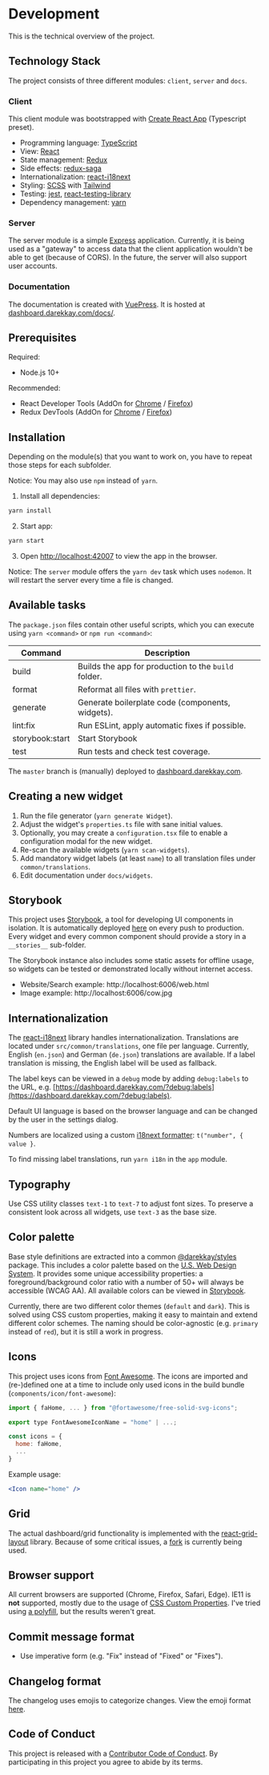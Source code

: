 # Development

This is the technical overview of the project.

## Technology Stack

The project consists of three different modules: `client`, `server` and `docs`.

### Client

This client module was bootstrapped with [Create React App](https://github.com/facebook/create-react-app) (Typescript preset).

- Programming language: [TypeScript](https://www.typescriptlang.org/)
- View: [React](https://reactjs.org/)
- State management: [Redux](https://redux.js.org/)
- Side effects: [redux-saga](https://redux-saga.js.org/)
- Internationalization: [react-i18next](https://react.i18next.com/)
- Styling: [SCSS](https://sass-lang.com/) with [Tailwind](https://tailwindcss.com/)
- Testing: [jest](https://jestjs.io/), [react-testing-library](https://testing-library.com/)
- Dependency management: [yarn](https://yarnpkg.com)

### Server

The server module is a simple [Express](https://expressjs.com/) application. Currently, it is being used as a "gateway" to access data that the client application wouldn't be able to get (because of CORS). In the future, the server will also support user accounts.

### Documentation

The documentation is created with [VuePress](https://vuepress.vuejs.org/). It is hosted at [dashboard.darekkay.com/docs/](https://dashboard.darekkay.com/docs/).

## Prerequisites

Required:

- Node.js 10+

Recommended:

- React Developer Tools (AddOn for [Chrome](https://chrome.google.com/webstore/detail/react-developer-tools/fmkadmapgofadopljbjfkapdkoienihi) / [Firefox](https://addons.mozilla.org/en-US/firefox/addon/react-devtools/))
- Redux DevTools (AddOn for [Chrome](https://chrome.google.com/webstore/detail/redux-devtools/lmhkpmbekcpmknklioeibfkpmmfibljd) / [Firefox](https://addons.mozilla.org/en-US/firefox/addon/reduxdevtools/))

## Installation

Depending on the module(s) that you want to work on, you have to repeat those steps for each subfolder.

Notice: You may also use `npm` instead of `yarn`.

1. Install all dependencies:

```bash
yarn install
```

2. Start app:

```bash
yarn start
```

3. Open [http://localhost:42007](http://localhost:42007) to view the app in the browser.

Notice: The `server` module offers the `yarn dev` task which uses `nodemon`. It will restart the server every time a file is changed.

## Available tasks

The `package.json` files contain other useful scripts, which you can execute using `yarn <command>` or `npm run <command>`:

| Command         | Description                                          |
| --------------- | ---------------------------------------------------- |
| build           | Builds the app for production to the `build` folder. |
| format          | Reformat all files with `prettier`.                  |
| generate        | Generate boilerplate code (components, widgets).     |
| lint:fix        | Run ESLint, apply automatic fixes if possible.       |
| storybook:start | Start Storybook                                      |
| test            | Run tests and check test coverage.                   |

The `master` branch is (manually) deployed to [dashboard.darekkay.com](https://dashboard.darekkay.com).

## Creating a new widget

1. Run the file generator (`yarn generate Widget`).
2. Adjust the widget's `properties.ts` file with sane initial values.
3. Optionally, you may create a `configuration.tsx` file to enable a configuration modal for the new widget.
4. Re-scan the available widgets (`yarn scan-widgets`).
5. Add mandatory widget labels (at least `name`) to all translation files under `common/translations`.
6. Edit documentation under `docs/widgets`.

## Storybook

This project uses [Storybook](https://storybook.js.org/), a tool for developing UI components in isolation. It is automatically deployed [here](https://dashboard.darekkay.com/storybook/) on every push to production. Every widget and every common component should provide a story in a `__stories__` sub-folder.

The Storybook instance also includes some static assets for offline usage, so widgets can be tested or demonstrated locally without internet access.

- Website/Search example: http://localhost:6006/web.html
- Image example: http://localhost:6006/cow.jpg

## Internationalization

The [react-i18next](https://react.i18next.com/) library handles internationalization. Translations are located under `src/common/translations`, one file per language. Currently, English (`en.json`) and German (`de.json`) translations are available. If a label translation is missing, the English label will be used as fallback.

The label keys can be viewed in a `debug` mode by adding `debug:labels` to the URL, e.g. [https://dashboard.darekkay.com/?debug:labels](https://dashboard.darekkay.com/?debug:labels).

Default UI language is based on the browser language and can be changed by the user in the settings dialog.

Numbers are localized using a custom [i18next formatter](https://www.i18next.com/translation-function/formatting): `t("number", { value }`.

To find missing label translations, run `yarn i18n` in the `app` module.

## Typography

Use CSS utility classes `text-1` to `text-7` to adjust font sizes. To preserve a consistent look across all widgets, use `text-3` as the base size.

## Color palette

Base style definitions are extracted into a common [@darekkay/styles](https://github.com/darekkay/darekkay-styles) package. This includes a color palette based on the [U.S. Web Design System](https://designsystem.digital.gov/design-tokens/color/overview/). It provides some unique accessibility properties: a foreground/background color ratio with a number of 50+ will always be accessible (WCAG AA). All available colors can be viewed in [Storybook](https://dashboard.darekkay.com/storybook/?path=/story/common-colors--kitchen-sink).

Currently, there are two different color themes (`default` and `dark`). This is solved using CSS custom properties, making it easy to maintain and extend different color schemes. The naming should be color-agnostic (e.g. `primary` instead of `red`), but it is still a work in progress.

## Icons

This project uses icons from [Font Awesome](https://fontawesome.com/icons). The icons are imported and (re-)defined one at a time to include only used icons in the build bundle (`components/icon/font-awesome`):

```jsx
import { faHome, ... } from "@fortawesome/free-solid-svg-icons";

export type FontAwesomeIconName = "home" | ...;

const icons = {
  home: faHome,
  ...
}
```

Example usage:

```jsx
<Icon name="home" />
```

## Grid

The actual dashboard/grid functionality is implemented with the [react-grid-layout](https://github.com/STRML/react-grid-layout/) library. Because of some critical issues, a [fork](https://github.com/darekkay/react-grid-layout) is currently being used.

## Browser support

All current browsers are supported (Chrome, Firefox, Safari, Edge). IE11 is **not** supported, mostly due to the usage of [CSS Custom Properties](https://caniuse.com/#search=custom%20properties). I've tried using [a polyfill](https://github.com/nuxodin/ie11CustomProperties), but the results weren't great.

## Commit message format

- Use imperative form (e.g. "Fix" instead of "Fixed" or "Fixes").

## Changelog format

The changelog uses emojis to categorize changes. View the emoji format [here](https://github.com/darekkay/config-files/blob/master/github/CHANGELOG.md).

## Code of Conduct

This project is released with a [Contributor Code of Conduct](https://github.com/darekkay/dashboard/blob/master/CODE_OF_CONDUCT.md). By participating in this project you agree to abide by its terms.
